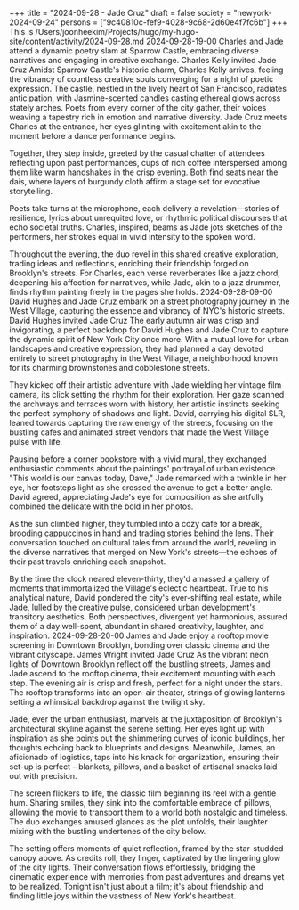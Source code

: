 +++
title = "2024-09-28 - Jade Cruz"
draft = false
society = "newyork-2024-09-24"
persons = ["9c40810c-fef9-4028-9c68-2d60e4f7fc6b"]
+++
This is /Users/joonheekim/Projects/hugo/my-hugo-site/content/activity/2024-09-28.md
2024-09-28-19-00
Charles and Jade attend a dynamic poetry slam at Sparrow Castle, embracing diverse narratives and engaging in creative exchange.
Charles Kelly invited Jade Cruz
Amidst Sparrow Castle's historic charm, Charles Kelly arrives, feeling the vibrancy of countless creative souls converging for a night of poetic expression. The castle, nestled in the lively heart of San Francisco, radiates anticipation, with Jasmine-scented candles casting ethereal glows across stately arches. Poets from every corner of the city gather, their voices weaving a tapestry rich in emotion and narrative diversity. Jade Cruz meets Charles at the entrance, her eyes glinting with excitement akin to the moment before a dance performance begins.

Together, they step inside, greeted by the casual chatter of attendees reflecting upon past performances, cups of rich coffee interspersed among them like warm handshakes in the crisp evening. Both find seats near the dais, where layers of burgundy cloth affirm a stage set for evocative storytelling.

Poets take turns at the microphone, each delivery a revelation—stories of resilience, lyrics about unrequited love, or rhythmic political discourses that echo societal truths. Charles, inspired, beams as Jade jots sketches of the performers, her strokes equal in vivid intensity to the spoken word.

Throughout the evening, the duo revel in this shared creative exploration, trading ideas and reflections, enriching their friendship forged on Brooklyn's streets. For Charles, each verse reverberates like a jazz chord, deepening his affection for narratives, while Jade, akin to a jazz drummer, finds rhythm painting freely in the pages she holds.
2024-09-28-09-00
David Hughes and Jade Cruz embark on a street photography journey in the West Village, capturing the essence and vibrancy of NYC's historic streets.
David Hughes invited Jade Cruz
The early autumn air was crisp and invigorating, a perfect backdrop for David Hughes and Jade Cruz to capture the dynamic spirit of New York City once more. With a mutual love for urban landscapes and creative expression, they had planned a day devoted entirely to street photography in the West Village, a neighborhood known for its charming brownstones and cobblestone streets.

They kicked off their artistic adventure with Jade wielding her vintage film camera, its click setting the rhythm for their exploration. Her gaze scanned the archways and terraces worn with history, her artistic instincts seeking the perfect symphony of shadows and light. David, carrying his digital SLR, leaned towards capturing the raw energy of the streets, focusing on the bustling cafes and animated street vendors that made the West Village pulse with life.

Pausing before a corner bookstore with a vivid mural, they exchanged enthusiastic comments about the paintings' portrayal of urban existence. "This world is our canvas today, Dave," Jade remarked with a twinkle in her eye, her footsteps light as she crossed the avenue to get a better angle. David agreed, appreciating Jade's eye for composition as she artfully combined the delicate with the bold in her photos.

As the sun climbed higher, they tumbled into a cozy cafe for a break, brooding cappuccinos in hand and trading stories behind the lens. Their conversation touched on cultural tales from around the world, reveling in the diverse narratives that merged on New York's streets—the echoes of their past travels enriching each snapshot.

By the time the clock neared eleven-thirty, they'd amassed a gallery of moments that immortalized the Village's eclectic heartbeat. True to his analytical nature, David pondered the city's ever-shifting real estate, while Jade, lulled by the creative pulse, considered urban development's transitory aesthetics. Both perspectives, divergent yet harmonious, assured them of a day well-spent, abundant in shared creativity, laughter, and inspiration.
2024-09-28-20-00
James and Jade enjoy a rooftop movie screening in Downtown Brooklyn, bonding over classic cinema and the vibrant cityscape.
James Wright invited Jade Cruz
As the vibrant neon lights of Downtown Brooklyn reflect off the bustling streets, James and Jade ascend to the rooftop cinema, their excitement mounting with each step. The evening air is crisp and fresh, perfect for a night under the stars. The rooftop transforms into an open-air theater, strings of glowing lanterns setting a whimsical backdrop against the twilight sky. 

Jade, ever the urban enthusiast, marvels at the juxtaposition of Brooklyn's architectural skyline against the serene setting. Her eyes light up with inspiration as she points out the shimmering curves of iconic buildings, her thoughts echoing back to blueprints and designs. Meanwhile, James, an aficionado of logistics, taps into his knack for organization, ensuring their set-up is perfect – blankets, pillows, and a basket of artisanal snacks laid out with precision. 

The screen flickers to life, the classic film beginning its reel with a gentle hum. Sharing smiles, they sink into the comfortable embrace of pillows, allowing the movie to transport them to a world both nostalgic and timeless. The duo exchanges amused glances as the plot unfolds, their laughter mixing with the bustling undertones of the city below. 

The setting offers moments of quiet reflection, framed by the star-studded canopy above. As credits roll, they linger, captivated by the lingering glow of the city lights. Their conversation flows effortlessly, bridging the cinematic experience with memories from past adventures and dreams yet to be realized. Tonight isn't just about a film; it's about friendship and finding little joys within the vastness of New York's heartbeat.
